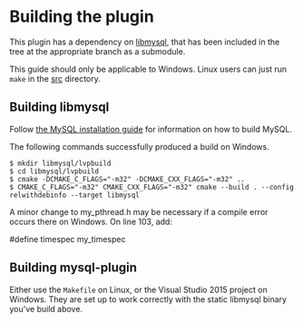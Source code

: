 # Building the plugin
This plugin has a dependency on [libmysql](https://github.com/mysql/mysql-server/tree/5.5), that has been included in the tree at the appropriate branch as a submodule.

This guide should only be applicable to Windows. Linux users can just run `make` in the [src](src/) directory.

## Building libmysql
Follow [the MySQL installation guide](http://dev.mysql.com/doc/refman/5.5/en/source-installation.html) for information on how to build MySQL.

The following commands successfully produced a build on Windows.

    $ mkdir libmysql/lvpbuild
    $ cd libmysql/lvpbuild
    $ cmake -DCMAKE_C_FLAGS="-m32" -DCMAKE_CXX_FLAGS="-m32" ..
    $ CMAKE_C_FLAGS="-m32" CMAKE_CXX_FLAGS="-m32" cmake --build . --config relwithdebinfo --target libmysql

A minor change to my_pthread.h may be necessary if a compile error occurs there on Windows. On line 103, add:

  #define timespec my_timespec

## Building mysql-plugin
Either use the `Makefile` on Linux, or the Visual Studio 2015 project on Windows. They are set up to work correctly with the static libmysql binary you've build above.
